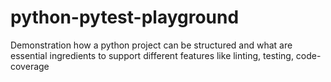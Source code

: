 # python-pytest-playground
Demonstration how a python project can be structured and what are essential ingredients to support different features like linting, testing, code-coverage
